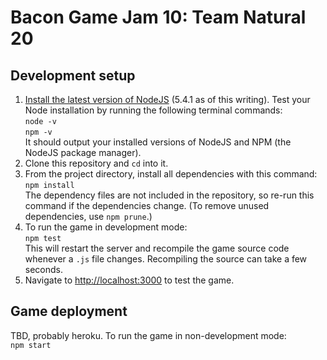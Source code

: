 # Bacon Game Jam 10: Team Natural 20

## Development setup
1. [Install the latest version of NodeJS](https://nodejs.org/) (5.4.1 as of
   this writing). Test your Node installation by running the following
   terminal commands:  
   `node -v`  
   `npm -v`  
   It should output your installed versions of NodeJS and NPM (the NodeJS
   package manager).
2. Clone this repository and `cd` into it.
3. From the project directory, install all dependencies with this command:  
   `npm install`  
   The dependency files are not included in the repository, so re-run this
   command if the dependencies change. (To remove unused dependencies, use
   `npm prune`.)
4. To run the game in development mode:  
   `npm test`  
   This will restart the server and recompile the game source code whenever
   a `.js` file changes. Recompiling the source can take a few seconds.
5. Navigate to [http://localhost:3000](http://localhost:3000) to test the
   game.

## Game deployment
TBD, probably heroku. To run the game in non-development mode:  
`npm start`